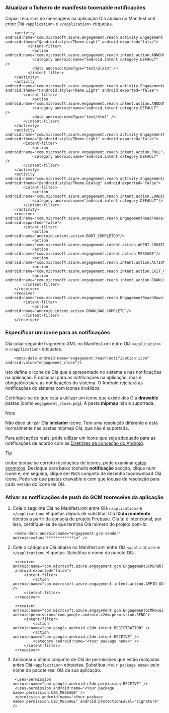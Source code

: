 
### <a name="update-manifest-file-tooenable-notifications"></a>Atualizar o ficheiro de manifesto tooenable notificações
Copiar recursos de mensagens na aplicação Olá abaixo no Manifest.xml entre Olá `<application>` e `</application>` etiquetas.

        <activity android:name="com.microsoft.azure.engagement.reach.activity.EngagementTextAnnouncementActivity" android:theme="@android:style/Theme.Light" android:exported="false">
              <intent-filter>
                <action android:name="com.microsoft.azure.engagement.reach.intent.action.ANNOUNCEMENT"/>
                <category android:name="android.intent.category.DEFAULT" />
                <data android:mimeType="text/plain" />
              </intent-filter>
        </activity>
        <activity android:name="com.microsoft.azure.engagement.reach.activity.EngagementWebAnnouncementActivity" android:theme="@android:style/Theme.Light" android:exported="false">
            <intent-filter>
                <action android:name="com.microsoft.azure.engagement.reach.intent.action.ANNOUNCEMENT"/>
                <category android:name="android.intent.category.DEFAULT" />
                <data android:mimeType="text/html" />
            </intent-filter>
        </activity>
        <activity android:name="com.microsoft.azure.engagement.reach.activity.EngagementPollActivity" android:theme="@android:style/Theme.Light" android:exported="false">
            <intent-filter>
                <action android:name="com.microsoft.azure.engagement.reach.intent.action.POLL"/>
                <category android:name="android.intent.category.DEFAULT" />
            </intent-filter>
        </activity>
        <activity android:name="com.microsoft.azure.engagement.reach.activity.EngagementLoadingActivity" android:theme="@android:style/Theme.Dialog" android:exported="false">
            <intent-filter>
                <action android:name="com.microsoft.azure.engagement.reach.intent.action.LOADING"/>
                <category android:name="android.intent.category.DEFAULT"/>
            </intent-filter>
        </activity>
        <receiver android:name="com.microsoft.azure.engagement.reach.EngagementReachReceiver" android:exported="false">
            <intent-filter>
                <action android:name="android.intent.action.BOOT_COMPLETED"/>
                <action android:name="com.microsoft.azure.engagement.intent.action.AGENT_CREATED"/>
                <action android:name="com.microsoft.azure.engagement.intent.action.MESSAGE"/>
                <action android:name="com.microsoft.azure.engagement.reach.intent.action.ACTION_NOTIFICATION"/>
                <action android:name="com.microsoft.azure.engagement.reach.intent.action.EXIT_NOTIFICATION"/>
                <action android:name="com.microsoft.azure.engagement.reach.intent.action.DOWNLOAD_TIMEOUT"/>
            </intent-filter>
        </receiver>
        <receiver android:name="com.microsoft.azure.engagement.reach.EngagementReachDownloadReceiver">
            <intent-filter>
                <action android:name="android.intent.action.DOWNLOAD_COMPLETE"/>
            </intent-filter>
        </receiver>

### <a name="specify-an-icon-for-notifications"></a>Especificar um ícone para as notificações
Olá colar seguinte fragmento XML no Manifest.xml entre Olá `<application>` e `</application>` etiquetas.

        <meta-data android:name="engagement:reach:notification:icon" android:value="engagement_close"/>

Isto define o ícone de Olá que é apresentado no sistema e nas notificações na aplicação. É opcional para as notificações na aplicação, mas é obrigatório para as notificações do sistema. O Android rejeitará as notificações do sistema com ícones inválidos.

Certifique-se de que está a utilizar um ícone que existe dos Olá **drawable** pastas (como ``engagement_close.png``). A pasta **mipmap** não é suportada.

> [!NOTE]
> Não deve utilizar Olá **iniciador** ícone. Tem uma resolução diferente e está normalmente nas pastas mipmap Olá, que não é suportada.
> 
> 

Para aplicações reais, pode utilizar um ícone que seja adequado para as notificações de acordo com as [Diretrizes de conceção do Android](http://developer.android.com/design/patterns/notifications.html).

> [!TIP]
> toobe toouse se correto resoluções de ícones, pode examinar [estes exemplos](https://www.google.com/design/icons).
> Desloque para baixo toohello **notificação** secção, clique num ícone e, em seguida, clique em `PNGS` conjunto de desenho toodownload Olá ícone. Pode ver que pastas drawable e com que toouse de resolução para cada versão do ícone de Olá.
> 
> 

### <a name="enable-your-app-tooreceive-gcm-push-notifications"></a>Ativar as notificações de push do GCM tooreceive da aplicação
1. Cole o seguinte Olá no Manifest.xml entre Olá `<application>` e `</application>` etiquetas depois de substituir Olá **ID do remetente** obtidos a partir da consola de projeto Firebase. Olá \n é intencional, por isso, certifique-se de que termina Olá número do projeto com-lo.
   
        <meta-data android:name="engagement:gcm:sender" android:value="************\n" />
2. Cole o código de Olá abaixo no Manifest.xml entre Olá `<application>` e `</application>` etiquetas. Substitua o nome do pacote Olá <Your package name>.
   
        <receiver android:name="com.microsoft.azure.engagement.gcm.EngagementGCMEnabler"
        android:exported="false">
            <intent-filter>
                <action android:name="com.microsoft.azure.engagement.intent.action.APPID_GOT" />
            </intent-filter>
        </receiver>
   
        <receiver android:name="com.microsoft.azure.engagement.gcm.EngagementGCMReceiver" android:permission="com.google.android.c2dm.permission.SEND">
            <intent-filter>
                <action android:name="com.google.android.c2dm.intent.REGISTRATION" />
                <action android:name="com.google.android.c2dm.intent.RECEIVE" />
                <category android:name="<Your package name>" />
            </intent-filter>
        </receiver>
3. Adicionar o último conjunto de Olá de permissões que estão realçadas antes Olá `<application>` etiquetas. Substitua `<Your package name>` pelo nome do pacote real Olá da sua aplicação.
   
        <uses-permission android:name="com.google.android.c2dm.permission.RECEIVE" />
        <uses-permission android:name="<Your package name>.permission.C2D_MESSAGE" />
        <permission android:name="<Your package name>.permission.C2D_MESSAGE" android:protectionLevel="signature" />

